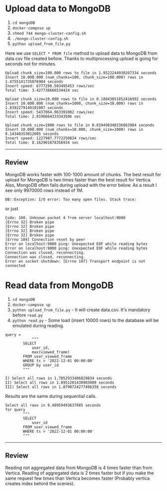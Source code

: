 # Upload data to MongoDB

1. `cd mongoDB`
2. `docker-compose up`
3. `chmod 744 mongo-cluster-config.sh`
4. `./mongo-cluster-config.sh`
5. `python upload_from_file.py`

Here we use `SELECT * FROM file` method to upload data to MongoDB from data.csv file created before. Thanks to multiprocessing upload is going for seconds not for minutes.

```commandline
Upload chunk_size=100.000 rows to file in 1.9522244930267334 seconds
Insert 10.000.000 (num_chunks=100, chunk_size=100.000) rows in 1.4755141735076904 seconds
Insert speed: 6777298.503495453 rows/sec
Total time: 3.427738666534424 sec
```

```commandline
Upload chunk_size=10.000 rows to file in 0.18043851852416992 seconds
Insert 10.000.000 (num_chunks=1000, chunk_size=10.000) rows in 1.8392279148101807 seconds
Insert speed: 5437064.063391002 rows/sec
Total time: 2.0196664333343506 sec
```

```commandline
Upload chunk_size=1000 rows to file in 0.019498348236083984 seconds
Insert 10.000.000 (num_chunks=10.000, chunk_size=1000) rows in 8.14340353012085 seconds
Insert speed: 1227987.7772250834 rows/sec
Total time: 8.162901878356934 sec
```

___

## Review
MongoDB works faster with 100-1000 amount of chunks. The best result for upload for MongoDB is two times faster than the best result for Vertica. Also, MongoDB often fails during upload with the error below. As a result I see only 9970000 rows instead of 1M.
```Code: 1000.
DB::Exception: I/O error: Too many open files. Stack trace:
```
or just
```commandline
Code: 100. Unknown packet 4 from server localhost:9000
[Errno 32] Broken pipe
[Errno 32] Broken pipe
[Errno 32] Broken pipe
[Errno 32] Broken pipe
[Errno 104] Connection reset by peer
Error on localhost:9000 ping: Unexpected EOF while reading bytes
Error on localhost:9000 ping: Unexpected EOF while reading bytes
Connection was closed, reconnecting.
Connection was closed, reconnecting.
Error on socket shutdown: [Errno 107] Transport endpoint is not connected
```

# Read data from MongoDB

1. `cd mongoDB`
2. `docker-compose up`
3. `python upload_from_file.py` - It will create data.csv. It's mandatory before `read.py`
4. `python read.py` - Some load (insert 10000 rows) to the database will be emulated during reading.

```commandline
query = 
            """
        SELECT
            user_id,
            max(viewed_frame)
        FROM user_viewed_frame
        WHERE ts > '2022-12-01 00:00:00'
        GROUP by user_id
        """

I) Select all rows in 1.7852933406829834 seconds
II) Select all rows in 1.8951201438903809 seconds 
III) Select all rows in 1.8790724277496338 seconds
```

Results are the same during sequential calls. 

```commandline
Select all rows in 9.48959493637085 seconds
for query
        """
        SELECT
            user_id
        FROM user_viewed_frame
        WHERE ts > '2022-12-01 00:00:00'
        """
```

___

## Review
Reading not aggregated data from MongoDB is 4 times faster than from Vertica. Reading of aggregated data is 2 times faster but if you make the same request few times than Vertica becomes faster (Probably vertica creates index behind the scenes).